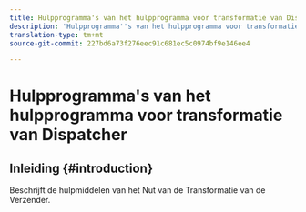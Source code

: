 ```yaml
---
title: Hulpprogramma's van het hulpprogramma voor transformatie van Dispatcher
description: 'Hulpprogramma''s van het hulpprogramma voor transformatie van Dispatcher '
translation-type: tm+mt
source-git-commit: 227bd6a73f276eec91c681ec5c0974bf9e146ee4

---
```



# Hulpprogramma&#39;s van het hulpprogramma voor transformatie van Dispatcher

## Inleiding {#introduction}

Beschrijft de hulpmiddelen van het Nut van de Transformatie van de Verzender.
